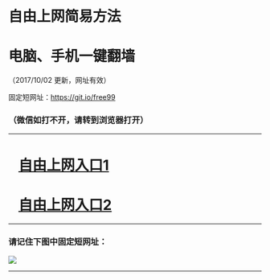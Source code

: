 ﻿# 自由上网简易方法

# 电脑、手机一键翻墙

（2017/10/02 更新，网址有效）

固定短网址：https://git.io/free99

### （微信如打不开，请转到浏览器打开）


***





# &nbsp;&nbsp; <a href="http://ft965912080.fwtz-zhenx1001.xyz/fwqtz01.html?t=100200131609 " target="_blank">自由上网入口1</a>
# &nbsp;&nbsp; <a href="http://ft2545915286.fw-tzzhen1002.xyz/fwqtz02.html?t=100200121374 " target="_blank">自由上网入口2</a>
***

### 请记住下图中固定短网址：

<img src="https://s3-us-west-2.amazonaws.com/fwq-1001/yjfq-20170905okok.png" /> 


***


